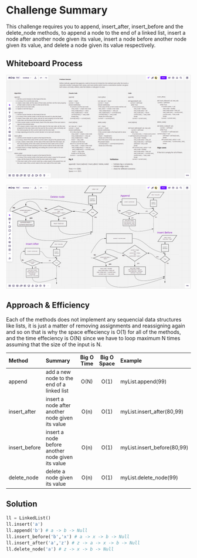 # Challenge Summary

This challenge requires you to append, insert_after, insert_before and the delete_node methods, to append a node to the end of a linked list, insert a node after another node given its value, insert a node before another node given its value, and delete a node given its value respectively.

## Whiteboard Process

![](./doc.png)

![](./vis.png)

## Approach & Efficiency

Each of the methods does not implement any sequencial data structures like lists, it is just a matter of removing assignments and reassigning again and so on that is why the space effeciency is O(1) for all of the methods, and the time effeciency is O(N) since we have to loop maximum N times assuming that the size of the input is N.

| Method    | Summary                                                                                 | Big O Time | Big O Space | Example             |
| :-------- | :-------------------------------------------------------------------------------------- | :--------: | :---------: | :------------------ |
| append    | add a new node to the end of a linked list                                                 |    O(N)    |    O(1)     | myList.append(99)   |
| insert_after  | insert a node after another node given its value                                    |    O(n)    |    O(1)     | myList.insert_after(80,99) |
| insert_before | insert a node before another node given its value                                   |    O(n)    |    O(1)     | myList.insert_before(80,99)  |
| delete_node | delete a node given its value                                                |    O(n)    |    O(1)     | myList.delete_node(99)  |

## Solution

```python
ll = LinkedList()
ll.insert('a')
ll.append('b') # a -> b -> Null
ll.insert_before('b','x') # a -> x -> b -> Null
ll.insert_after('a','z') # z -> a -> x -> b -> Null
ll.delete_node('a') # z -> x -> b -> Null
```
